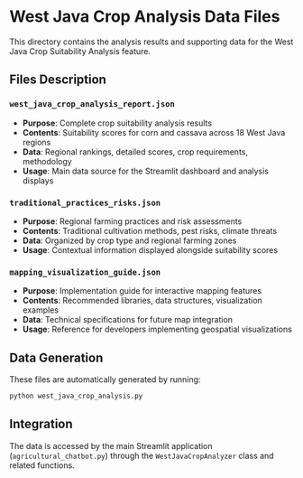 # West Java Crop Analysis Data Files

This directory contains the analysis results and supporting data for the West Java Crop Suitability Analysis feature.

## Files Description

### `west_java_crop_analysis_report.json`
- **Purpose**: Complete crop suitability analysis results
- **Contents**: Suitability scores for corn and cassava across 18 West Java regions
- **Data**: Regional rankings, detailed scores, crop requirements, methodology
- **Usage**: Main data source for the Streamlit dashboard and analysis displays

### `traditional_practices_risks.json` 
- **Purpose**: Regional farming practices and risk assessments
- **Contents**: Traditional cultivation methods, pest risks, climate threats
- **Data**: Organized by crop type and regional farming zones
- **Usage**: Contextual information displayed alongside suitability scores

### `mapping_visualization_guide.json`
- **Purpose**: Implementation guide for interactive mapping features
- **Contents**: Recommended libraries, data structures, visualization examples
- **Data**: Technical specifications for future map integration
- **Usage**: Reference for developers implementing geospatial visualizations

## Data Generation

These files are automatically generated by running:
```bash
python west_java_crop_analysis.py
```

## Integration

The data is accessed by the main Streamlit application (`agricultural_chatbot.py`) through the `WestJavaCropAnalyzer` class and related functions.
